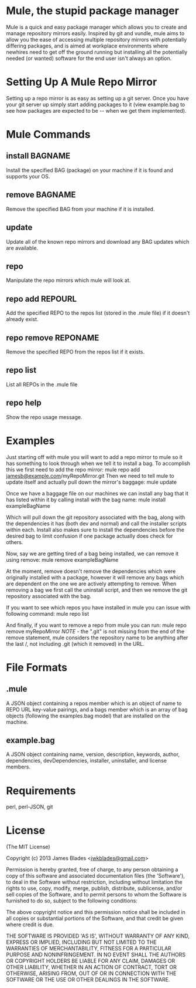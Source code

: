 Mule, the stupid package manager
================================

Mule is a quick and easy package manager which allows you to create and manage repository mirrors easily. Inspired by git and vundle, mule aims to allow you the ease of accessing multiple repository mirrors with potentially differing packages, and is aimed at workplace environments where newhires need to get off the ground running but installing all the potentially needed (or wanted) software for the end user isn't always an option.

Setting Up A Mule Repo Mirror
=============================

Setting up a repo mirror is as easy as setting up a git server. Once you have your git server up simply start adding packages to it (view example.bag to see how packages are expected to be -- when we get them implemented).

Mule Commands
=============

install BAGNAME
---------------
Install the specified BAG (package) on your machine if it is found and supports 
your OS.

remove BAGNAME
--------------
Remove the specified BAG from your machine if it is installed.

update
------
Update all of the known repo mirrors and download any BAG updates which are 
available.

repo
----
Manipulate the repo mirrors which mule will look at.

repo add REPOURL
----------------
Add the specified REPO to the repos list (stored in the .mule file) if it 
doesn't already exist.

repo remove REPONAME
--------------------
Remove the specified REPO from the repos list if it exists.

repo list
---------
List all REPOs in the .mule file

repo help
---------
Show the repo usage message.

Examples
========

Just starting off with mule you will want to add a repo mirror to mule so it has something to look through when we tell it to install a bag. To accomplish this we first need to add the repo mirror:
  mule repo add jamesb@example.com/myRepoMirror.git
Then we need to tell mule to update itself and actually pull down the mirror's baggage:
  mule update

Once we have a baggage file on our machines we can install any bag that it has listed within it by calling install with the bag name:
  mule install exampleBagName

Which will pull down the git repository associated with the bag, along with the dependencies it has (both dev and normal) and call the installer scripts within each. Install also makes sure to install the dependencies before the desired bag to limit confusion if one package actually does check for others.

Now, say we are getting tired of a bag being installed, we can remove it using remove:
  mule remove exampleBagName

At the moment, remove doesn't remove the dependencies which were originally installed with a package, however it will remove any bags which are dependent on the one we are actively attempting to remove. When removing a bag we first call the uninstall script, and then we remove the git repository associated with the bag.

If you want to see which repos you have installed in mule you can issue with following command:
  mule repo list

And finally, if you want to remove a repo from mule you can run:
  mule repo remove myRepoMirror
*NOTE* - the ".git" is not missing from the end of the remove statement, mule considers the repository name to be anything after the last /, not including .git (which it removed) in the URL.

File Formats
============

.mule
-----
A JSON object containing a repos member which is an object of name to REPO URL key-value pairings, and a bags member which is an array of bag objects (following the examples.bag model) that are installed on the machine.

example.bag
-----------
A JSON object containing name, version, description, keywords, author, 
dependencies, devDependencies, installer, uninstaller, and license members.

Requirements
============
perl, perl-JSON, git

License
=======

(The MIT License)

Copyright (c) 2013 James Blades &lt;jwkblades@gmail.com&gt;

Permission is hereby granted, free of charge, to any person obtaining
a copy of this software and associated documentation files (the
'Software'), to deal in the Software without restriction, including
without limitation the rights to use, copy, modify, merge, publish,
distribute, sublicense, and/or sell copies of the Software, and to
permit persons to whom the Software is furnished to do so, subject to
the following conditions:

The above copyright notice and this permission notice shall be
included in all copies or substantial portions of the Software, and 
that credit be given where credit is due.

THE SOFTWARE IS PROVIDED 'AS IS', WITHOUT WARRANTY OF ANY KIND,
EXPRESS OR IMPLIED, INCLUDING BUT NOT LIMITED TO THE WARRANTIES OF
MERCHANTABILITY, FITNESS FOR A PARTICULAR PURPOSE AND NONINFRINGEMENT.
IN NO EVENT SHALL THE AUTHORS OR COPYRIGHT HOLDERS BE LIABLE FOR ANY
CLAIM, DAMAGES OR OTHER LIABILITY, WHETHER IN AN ACTION OF CONTRACT,
TORT OR OTHERWISE, ARISING FROM, OUT OF OR IN CONNECTION WITH THE
SOFTWARE OR THE USE OR OTHER DEALINGS IN THE SOFTWARE.
